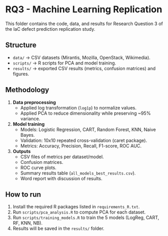 # RQ3 - Machine Learning Replication

This folder contains the code, data, and results for Research Question 3 of the IaC defect prediction replication study.

## Structure
- `data/` → CSV datasets (Mirantis, Mozilla, OpenStack, Wikimedia).
- `scripts/` → R scripts for PCA and model training.
- `results/` → exported CSV results (metrics, confusion matrices) and figures.
  
## Methodology
1. **Data preprocessing**
   - Applied log transformation (`log1p`) to normalize values.
   - Applied PCA to reduce dimensionality while preserving ~95% variance.
2. **Model training**
   - Models: Logistic Regression, CART, Random Forest, KNN, Naive Bayes.
   - Validation: 10x10 repeated cross-validation (caret package).
   - Metrics: Accuracy, Precision, Recall, F1-score, ROC AUC.
3. **Outputs**
   - CSV files of metrics per dataset/model.
   - Confusion matrices.
   - ROC curve plots.
   - Summary results table (`all_models_best_results.csv`).
   - Word report with discussion of results.

## How to run
1. Install the required R packages listed in `requirements_R.txt`.
2. Run `scripts/pca_analysis.R` to compute PCA for each dataset.
3. Run `scripts/training_models.R` to train the 5 models (LogReg, CART, RF, KNN, NB).
4. Results will be saved in the `results/` folder.

